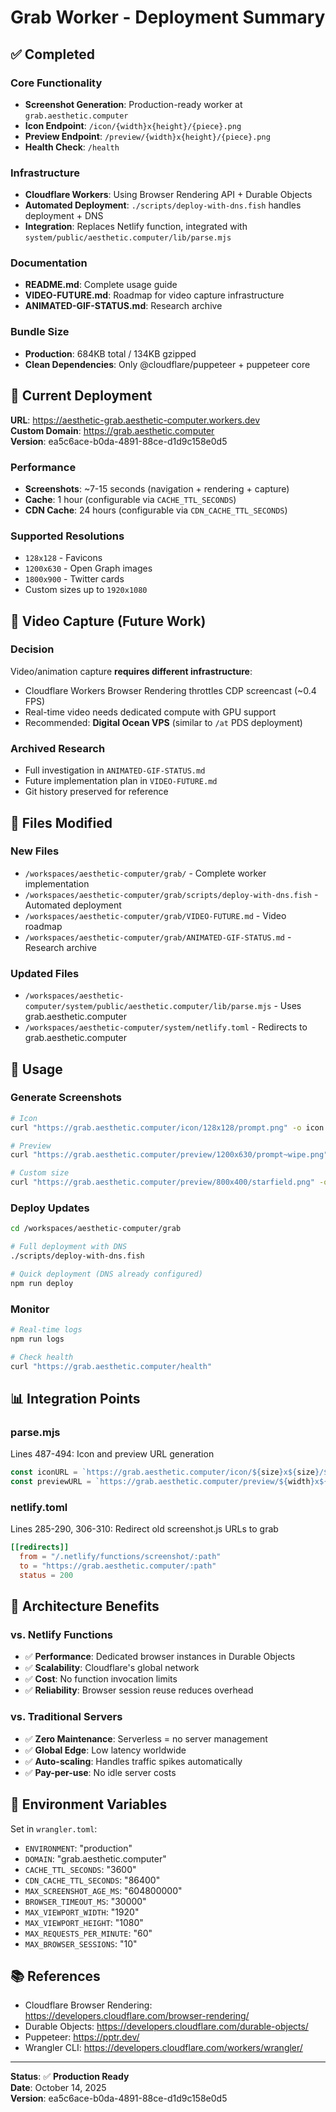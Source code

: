 # Grab Worker - Deployment Summary

## ✅ Completed

### Core Functionality
- **Screenshot Generation**: Production-ready worker at `grab.aesthetic.computer`
- **Icon Endpoint**: `/icon/{width}x{height}/{piece}.png`
- **Preview Endpoint**: `/preview/{width}x{height}/{piece}.png`
- **Health Check**: `/health`

### Infrastructure
- **Cloudflare Workers**: Using Browser Rendering API + Durable Objects
- **Automated Deployment**: `./scripts/deploy-with-dns.fish` handles deployment + DNS
- **Integration**: Replaces Netlify function, integrated with `system/public/aesthetic.computer/lib/parse.mjs`

### Documentation
- **README.md**: Complete usage guide
- **VIDEO-FUTURE.md**: Roadmap for video capture infrastructure
- **ANIMATED-GIF-STATUS.md**: Research archive

### Bundle Size
- **Production**: 684KB total / 134KB gzipped
- **Clean Dependencies**: Only @cloudflare/puppeteer + puppeteer core

## 🎯 Current Deployment

**URL**: https://aesthetic-grab.aesthetic-computer.workers.dev  
**Custom Domain**: https://grab.aesthetic.computer  
**Version**: ea5c6ace-b0da-4891-88ce-d1d9c158e0d5

### Performance
- **Screenshots**: ~7-15 seconds (navigation + rendering + capture)
- **Cache**: 1 hour (configurable via `CACHE_TTL_SECONDS`)
- **CDN Cache**: 24 hours (configurable via `CDN_CACHE_TTL_SECONDS`)

### Supported Resolutions
- `128x128` - Favicons
- `1200x630` - Open Graph images
- `1800x900` - Twitter cards
- Custom sizes up to `1920x1080`

## 🔮 Video Capture (Future Work)

### Decision
Video/animation capture **requires different infrastructure**:
- Cloudflare Workers Browser Rendering throttles CDP screencast (~0.4 FPS)
- Real-time video needs dedicated compute with GPU support
- Recommended: **Digital Ocean VPS** (similar to `/at` PDS deployment)

### Archived Research
- Full investigation in `ANIMATED-GIF-STATUS.md`
- Future implementation plan in `VIDEO-FUTURE.md`
- Git history preserved for reference

## 📝 Files Modified

### New Files
- `/workspaces/aesthetic-computer/grab/` - Complete worker implementation
- `/workspaces/aesthetic-computer/grab/scripts/deploy-with-dns.fish` - Automated deployment
- `/workspaces/aesthetic-computer/grab/VIDEO-FUTURE.md` - Video roadmap
- `/workspaces/aesthetic-computer/grab/ANIMATED-GIF-STATUS.md` - Research archive

### Updated Files  
- `/workspaces/aesthetic-computer/system/public/aesthetic.computer/lib/parse.mjs` - Uses grab.aesthetic.computer
- `/workspaces/aesthetic-computer/system/netlify.toml` - Redirects to grab.aesthetic.computer

## 🚀 Usage

### Generate Screenshots
```bash
# Icon
curl "https://grab.aesthetic.computer/icon/128x128/prompt.png" -o icon.png

# Preview
curl "https://grab.aesthetic.computer/preview/1200x630/prompt~wipe.png" -o preview.png

# Custom size
curl "https://grab.aesthetic.computer/preview/800x400/starfield.png" -o preview.png
```

### Deploy Updates
```bash
cd /workspaces/aesthetic-computer/grab

# Full deployment with DNS
./scripts/deploy-with-dns.fish

# Quick deployment (DNS already configured)
npm run deploy
```

### Monitor
```bash
# Real-time logs
npm run logs

# Check health
curl "https://grab.aesthetic.computer/health"
```

## 📊 Integration Points

### parse.mjs
Lines 487-494: Icon and preview URL generation
```javascript
const iconURL = `https://grab.aesthetic.computer/icon/${size}x${size}/${path}.png`;
const previewURL = `https://grab.aesthetic.computer/preview/${width}x${height}/${path}.png`;
```

### netlify.toml
Lines 285-290, 306-310: Redirect old screenshot.js URLs to grab
```toml
[[redirects]]
  from = "/.netlify/functions/screenshot/:path"
  to = "https://grab.aesthetic.computer/:path"
  status = 200
```

## 🎨 Architecture Benefits

### vs. Netlify Functions
- ✅ **Performance**: Dedicated browser instances in Durable Objects
- ✅ **Scalability**: Cloudflare's global network
- ✅ **Cost**: No function invocation limits
- ✅ **Reliability**: Browser session reuse reduces overhead

### vs. Traditional Servers
- ✅ **Zero Maintenance**: Serverless = no server management
- ✅ **Global Edge**: Low latency worldwide
- ✅ **Auto-scaling**: Handles traffic spikes automatically
- ✅ **Pay-per-use**: No idle server costs

## 🔐 Environment Variables

Set in `wrangler.toml`:
- `ENVIRONMENT`: "production"
- `DOMAIN`: "grab.aesthetic.computer"
- `CACHE_TTL_SECONDS`: "3600"
- `CDN_CACHE_TTL_SECONDS`: "86400"
- `MAX_SCREENSHOT_AGE_MS`: "604800000"
- `BROWSER_TIMEOUT_MS`: "30000"
- `MAX_VIEWPORT_WIDTH`: "1920"
- `MAX_VIEWPORT_HEIGHT`: "1080"
- `MAX_REQUESTS_PER_MINUTE`: "60"
- `MAX_BROWSER_SESSIONS`: "10"

## 📚 References

- Cloudflare Browser Rendering: https://developers.cloudflare.com/browser-rendering/
- Durable Objects: https://developers.cloudflare.com/durable-objects/
- Puppeteer: https://pptr.dev/
- Wrangler CLI: https://developers.cloudflare.com/workers/wrangler/

---

**Status**: ✅ **Production Ready**  
**Date**: October 14, 2025  
**Version**: ea5c6ace-b0da-4891-88ce-d1d9c158e0d5
